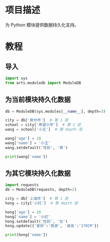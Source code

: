 # 项目描述

为 Python 模块提供数据持久化支持。

# 教程

## 导入

```python
import sys
from arts.moduledb import ModuleDB
```

## 为当前模块持久化数据

```python
db = ModuleDB(sys.modules[__name__], depth=3)

city = db['泉州市']  # 第 1 层
school = city['希望小学']  # 第 2 层
wang = school['小王']  # 第 depth 层

wang['age'] = 18
wang['name'] = '小王'
wang.setdefault('性别', '男')

print(wang['name'])
```

## 为其它模块持久化数据

```python
import requests
db = ModuleDB(requests, depth=2)

city = db['上海市']  # 第 1 层
hong = city['小红']  # 第 depth 层

hong['age'] = 20
hong['name'] = '小红'
hong.setdefault('性别', '女')
hong.update({'爱好':'旅游', '身高':'170CM'})

print(hong['name'])
```
